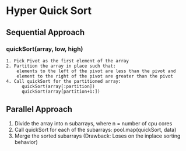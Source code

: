 # Hyper Quick Sort

## Sequential Approach

### quickSort(array, low, high)
    1. Pick Pivot as the first element of the array
    2. Partition the array in place such that:
        elements to the left of the pivot are less than the pivot and 
        element to the right of the pivot are greater than the pivot
    4. Call quickSort for the partitioned array:
          quickSort(array[:partition])
          quickSort(array[partition+1:])
          
## Parallel Approach

  1. Divide the array into n subarrays, where n = number of cpu cores
  1. Call quickSort for each of the subarrays:
        pool.map(quickSort, data)
  1. Merge the sorted subarrays (Drawback: Loses on the inplace sorting behavior)
  

